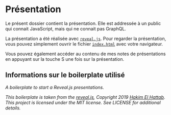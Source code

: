 # Présentation

Le présent dossier contient la présentation. Elle est addressée à un public qui connait JavaScript, mais qui ne connait pas GraphQL.

La présentation a été réalisée avec [`reveal.js`](https://revealjs.com/#/). Pour regarder la présentation, vous pouvez simplement ouvrir le fichier [`index.html`](./index.html) avec votre navigateur.

Vous pouvez également accéder au contenu de mes notes de présentations en appuyant sur la touche S une fois sur la présentation.

## Informations sur le boilerplate utilisé

_A boilerplate to start a Reveal.js presentations._

_This boilerplate is taken from the [reveal.js](https://github.com/hakimel/reveal.js), Copyright 2019 [Hakim El Hattab](http://hakim.se). This project is licensed under the MIT license. See LICENSE for additional details._
